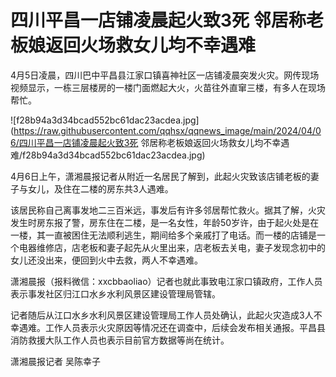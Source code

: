 # 四川平昌一店铺凌晨起火致3死 邻居称老板娘返回火场救女儿均不幸遇难

4月5日凌晨，四川巴中平昌县江家口镇喜神社区一店铺凌晨突发火灾。网传现场视频显示，一栋三层楼房的一楼门面燃起大火，火苗往外直窜三楼，有多人在现场帮忙。

![f28b94a3d34bcad552bc61dac23acdea.jpg](https://raw.githubusercontent.com/qqhsx/qqnews_image/main/2024/04/06/四川平昌一店铺凌晨起火致3死 邻居称老板娘返回火场救女儿均不幸遇难/f28b94a3d34bcad552bc61dac23acdea.jpg)

4月6日上午，潇湘晨报记者从附近一名居民了解到，此起火灾致该店铺老板的妻子与女儿，及住在二楼的房东共3人遇难。

该居民称自己离事发地二三百米远，事发后有许多邻居帮忙救火。据其了解，火灾发生时房东报了警，房东住在二楼，是一名女性，年龄50岁许，由于起火处是在一楼，其一直被困住无法顺利逃生，期间给多个亲戚打了电话。而一楼的店铺是一个电器维修店，店老板和妻子起先从火里出来，店老板去关电，妻子发现念初中的女儿还没出来，便回到火中去救，两人不幸遇难。

潇湘晨报（报料微信：xxcbbaoliao）记者也就此事致电江家口镇政府，工作人员表示事发社区归江口水乡水利风景区建设管理局管辖。

记者随后从江口水乡水利风景区建设管理局工作人员处确认，此起火灾造成3人不幸遇难。工作人员表示火灾原因等情况还在调查中，后续会发布相关通报。平昌县消防救援大队工作人员也表示目前官方数据等尚在统计。

潇湘晨报记者 吴陈幸子

